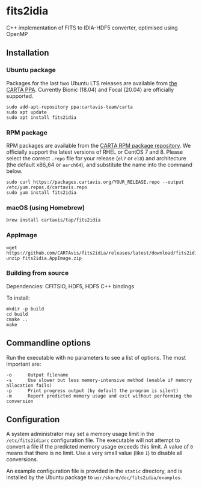 # fits2idia

C++ implementation of FITS to IDIA-HDF5 converter, optimised using OpenMP

## Installation

### Ubuntu package

Packages for the last two Ubuntu LTS releases are available from [the CARTA PPA](https://launchpad.net/~cartavis-team/+archive/ubuntu/carta). Currently Bionic (18.04) and Focal (20.04) are officially supported.

    sudo add-apt-repository ppa:cartavis-team/carta
    sudo apt update
    sudo apt install fits2idia

### RPM package

RPM packages are available from the [CARTA RPM package repository](https://packages.cartavis.org/). We officially support the latest versions of RHEL or CentOS 7 and 8. Please select the correct `.repo` file for your release (`el7` or `el8`) and architecture (the default x86_64 or `aarch64`), and substitute the name into the command below.

    sudo curl https://packages.cartavis.org/YOUR_RELEASE.repo --output /etc/yum.repos.d/cartavis.repo
    sudo yum install fits2idia

### macOS (using Homebrew)

    brew install cartavis/tap/fits2idia

### AppImage

    wget https://github.com/CARTAvis/fits2idia/releases/latest/download/fits2idia.AppImage.zip
    unzip fits2idia.AppImage.zip

### Building from source

Dependencies: CFITSIO, HDF5, HDF5 C++ bindings

To install:

    mkdir -p build
    cd build
    cmake ..
    make

## Commandline options

Run the executable with no parameters to see a list of options. The most 
important are:

```
-o      Output filename
-s      Use slower but less memory-intensive method (enable if memory allocation fails)
-p      Print progress output (by default the program is silent)
-m      Report predicted memory usage and exit without performing the conversion
```

## Configuration

A system administrator may set a memory usage limit in the `/etc/fits2idiarc`
configuration file. The executable will not attempt to convert a file if the
predicted memory usage exceeds this limit. A value of `0` means that there is no
limit. Use a very small value (like `1`) to disable all conversions.

An example configuration file is provided in the `static` directory, and is 
installed by the Ubuntu package to `usr/share/doc/fits2idia/examples`.
